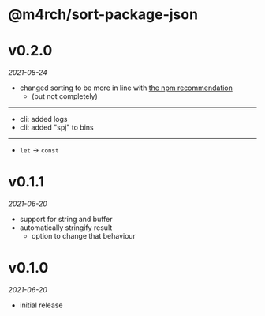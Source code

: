 # @m4rch/sort-package-json

# v0.2.0

*2021-08-24*

- changed sorting to be more in line with [the npm recommendation](https://docs.npmjs.com/cli/v7/configuring-npm/package-json)
  - (but not completely)

***

- cli: added logs
- cli: added "spj" to bins

***

- `let` -> `const`

# v0.1.1

*2021-06-20*

- support for string and buffer
- automatically stringify result
  - option to change that behaviour

# v0.1.0

*2021-06-20*

- initial release
